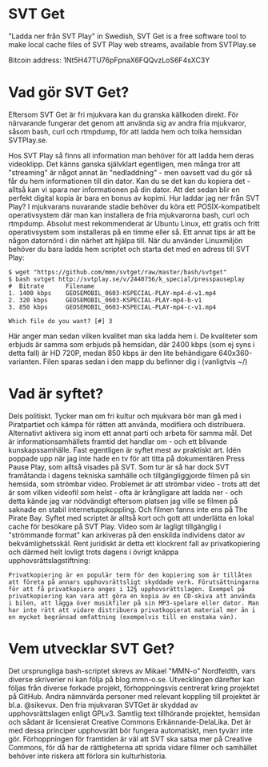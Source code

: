 SVT Get
==========
"Ladda ner från SVT Play" in Swedish, SVT Get is a free software tool to make local cache files of SVT Play web streams, available from SVTPlay.se


Bitcoin address: 1Nt5H47TU76pFpnaX6FQQvzLoS6F4sXC3Y


Vad gör SVT Get?
====================
Eftersom SVT Get är fri mjukvara kan du granska källkoden direkt. För närvarande fungerar det genom att använda sig av andra fria mjukvaror, såsom bash, curl och rtmpdump, för att ladda hem och tolka hemsidan SVTPlay.se.

Hos SVT Play så finns all information man behöver för att ladda hem deras videoklipp. Det känns ganska självklart egentligen, men många tror att "streaming" är något annat än "nedladdning" - men oavsett vad du gör så får du hem informationen till din dator. Kan du se det kan du kopiera det - alltså kan vi spara ner informationen på din dator. Att det sedan blir en perfekt digital kopia är bara en bonus av kopimi.
Hur laddar jag ner från SVT Play?
I mjukvarans nuvarande stadie behöver du köra ett POSIX-kompatibelt operativsystem där man kan installera de fria mjukvarorna bash, curl och rtmpdump. Absolut mest rekommenderat är Ubuntu Linux, ett gratis och fritt operativsystem som installeras på en timme eller så. Ett annat tips är att be någon datornörd i din närhet att hjälpa till.
När du använder Linuxmiljön behöver du bara ladda hem scriptet och starta det med en adress till SVT Play:

	$ wget "https://github.com/mmn/svtget/raw/master/bash/svtget"
	$ bash svtget http://svtplay.se/v/2440756/k_special/presspauseplay
	#  Bitrate      Filename
	1. 1400 kbps    GEOSEMOBIL_0603-KSPECIAL-PLAY-mp4-d-v1.mp4
	2. 320 kbps     GEOSEMOBIL_0603-KSPECIAL-PLAY-mp4-b-v1
	3. 850 kbps     GEOSEMOBIL_0603-KSPECIAL-PLAY-mp4-c-v1.mp4

	Which file do you want? [#] 3


Här anger man sedan vilken kvalitet man ska ladda hem i. De kvaliteter som erbjuds är samma som erbjuds på hemsidan, där 2400 kbps (som ej syns i detta fall) är HD 720P, medan 850 kbps är den lite behändigare 640x360-varianten. Filen sparas sedan i den mapp du befinner dig i (vanligtvis ~/)


Vad är syftet?
===================

Dels politiskt. Tycker man om fri kultur och mjukvara bör man gå med i Piratpartiet och kämpa för rätten att använda, modifiera och distribuera. Alternativt aktivera sig inom ett annat parti och arbeta för samma mål. Det är informationsamhällets framtid det handlar om - och ett blivande kunskapssamhälle.
Fast egentligen är syftet mest av praktiskt art. Idén poppade upp när jag inte hade en tv för att titta på dokumentären Press Pause Play, som alltså visades på SVT. Som tur är så har dock SVT framåtanda i dagens tekniska samhälle och tillgängliggjorde filmen på sin hemsida, som strömbar video. Problemet är att strömbar video - trots att det är som vilken videofil som helst - ofta är krångligare att ladda ner - och detta kände jag var nödvändigt eftersom platsen jag ville se filmen på saknade en stabil internetuppkoppling. Och filmen fanns inte ens på The Pirate Bay.
Syftet med scriptet är alltså kort och gott att underlätta en lokal cache för besökare på SVT Play. Video som är lagligt tillgänglig i "strömmande format" kan arkiveras på den enskilda individens dator av bekvämlighetsskäl. Rent juridiskt är detta ett klockrent fall av privatkopiering och därmed helt lovligt trots dagens i övrigt knäppa upphovsrättslagstiftning:

	Privatkopiering är en populär term för den kopiering som är tillåten att företa på annars upphovsrättsligt skyddade verk. Förutsättningarna för att få privatkopiera anges i 12§ upphovsrättslagen. Exempel på privatkopiering kan vara att göra en kopia av en CD-skiva att använda i bilen, att lägga över musikfiler på sin MP3-spelare eller dator. Man har inte rätt att vidare distribuera privatkopierat material mer än i en mycket begränsad omfattning (exempelvis till en enstaka vän).


Vem utvecklar SVT Get?
===========================

Det ursprungliga bash-scriptet skrevs av Mikael "MMN-o" Nordfeldth, vars diverse skriverier ni kan följa på blog.mmn-o.se. Utvecklingen därefter kan följas från diverse forkade projekt, förhoppningsvis centrerat kring projektet på GitHub.
Andra nämnvärda personer med relevant koppling till projektet är bl.a. @sikevux.
Den fria mjukvaran SVTGet är skyddad av upphovsrättslagen enligt GPLv3. Samtlig text tillhörande projektet, hemsidan och sådant är licensierat Creative Commons Erkännande-DelaLika. Det är med dessa principer upphovsrätt bör fungera automatiskt, men tyvärr inte gör. Förhoppningen för framtiden är väl att SVT ska satsa mer på Creative Commons, för då har de rättigheterna att sprida vidare filmer och samhället behöver inte riskera att förlora sin kulturhistoria.
